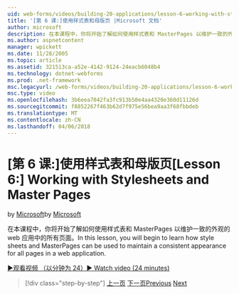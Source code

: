 ```yaml
---
uid: web-forms/videos/building-20-applications/lesson-6-working-with-stylesheets-and-master-pages
title: '[第 6 课:]使用样式表和母版页 |Microsoft 文档'
author: microsoft
description: 在本课程中，你将开始了解如何使用样式表和 MasterPages 以维护一致的外观的 web 应用中的所有页面。
ms.author: aspnetcontent
manager: wpickett
ms.date: 11/28/2005
ms.topic: article
ms.assetid: 321513ca-a52e-4142-9124-24eacb6048b4
ms.technology: dotnet-webforms
ms.prod: .net-framework
msc.legacyurl: /web-forms/videos/building-20-applications/lesson-6-working-with-stylesheets-and-master-pages
msc.type: video
ms.openlocfilehash: 3b6eea7042fa3fc913b50e4aa4320e360d11126d
ms.sourcegitcommit: f8852267f463b62d7f975e56bea9aa3f68fbbdeb
ms.translationtype: MT
ms.contentlocale: zh-CN
ms.lasthandoff: 04/06/2018
---
```

<a name="lesson-6-working-with-stylesheets-and-master-pages"></a><span data-ttu-id="39fe6-103">[第 6 课:]使用样式表和母版页</span><span class="sxs-lookup"><span data-stu-id="39fe6-103">[Lesson 6:] Working with Stylesheets and Master Pages</span></span>
====================
<span data-ttu-id="39fe6-104">by [Microsoft](https://github.com/microsoft)</span><span class="sxs-lookup"><span data-stu-id="39fe6-104">by [Microsoft](https://github.com/microsoft)</span></span>

<span data-ttu-id="39fe6-105">在本课程中，你将开始了解如何使用样式表和 MasterPages 以维护一致的外观的 web 应用中的所有页面。</span><span class="sxs-lookup"><span data-stu-id="39fe6-105">In this lesson, you will begin to learn how style sheets and MasterPages can be used to maintain a consistent appearance for all pages in a web application.</span></span>

[<span data-ttu-id="39fe6-106">&#9654;观看视频 （以分钟为 24）</span><span class="sxs-lookup"><span data-stu-id="39fe6-106">&#9654; Watch video (24 minutes)</span></span>](https://channel9.msdn.com/Blogs/ASP-NET-Site-Videos/lesson-6-working-with-stylesheets-and-master-pages)

> [!div class="step-by-step"]
> <span data-ttu-id="39fe6-107">[上一页](lesson-5-debugging-and-tracing-your-website.md)
> [下一页](lesson-7-databinding-to-user-interface-controls.md)</span><span class="sxs-lookup"><span data-stu-id="39fe6-107">[Previous](lesson-5-debugging-and-tracing-your-website.md)
[Next](lesson-7-databinding-to-user-interface-controls.md)</span></span>
